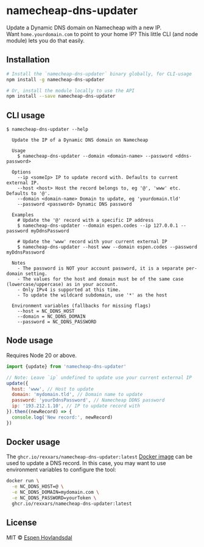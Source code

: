 # namecheap-dns-updater

Update a Dynamic DNS domain on Namecheap with a new IP.  
Want `home.yourdomain.com` to point to your home IP?
This little CLI (and node module) lets you do that easily.

## Installation

```bash
# Install the `namecheap-dns-updater` binary globally, for CLI-usage
npm install -g namecheap-dns-updater

# Or, install the module locally to use the API
npm install --save namecheap-dns-updater
```

## CLI usage

```
$ namecheap-dns-updater --help

  Update the IP of a Dynamic DNS domain on Namecheap

  Usage
    $ namecheap-dns-updater --domain <domain-name> --password <ddns-password>

  Options
    --ip <someIp> IP to update record with. Defaults to current external IP.
    --host <host> Host the record belongs to, eg '@', 'www' etc. Defaults to '@'.
    --domain <domain-name> Domain to update, eg 'yourdomain.tld'
    --password <password> Dynamic DNS password

  Examples
    # Update the '@' record with a specific IP address
    $ namecheap-dns-updater --domain espen.codes --ip 127.0.0.1 --password myDdnsPassword

    # Update the 'www' record with your current external IP
    $ namecheap-dns-updater --host www --domain espen.codes --password myDdnsPassword

  Notes
    - The password is NOT your account password, it is a separate per-domain setting.
    - The values for the host and domain must be of the same case (lowercase/uppercase) as in your account.
    - Only IPv4 is supported at this time.
    - To update the wildcard subdomain, use '*' as the host

  Environment variables (fallbacks for missing flags)
    --host = NC_DDNS_HOST
    --domain = NC_DDNS_DOMAIN
    --password = NC_DDNS_PASSWORD
```

## Node usage

Requires Node 20 or above.

```js
import {update} from 'namecheap-dns-updater'

// Note: Leave `ip` undefined to update use your current external IP
update({
  host: 'www', // Host to update
  domain: 'mydomain.tld', // Domain name to update
  password: 'yourDdnsPassword', // Namecheap DDNS password
  ip: '193.212.1.10', // IP to update record with
}).then((newRecord) => {
  console.log('New record:', newRecord)
})
```

## Docker usage

The `ghcr.io/rexxars/namecheap-dns-updater:latest` [Docker image](https://github.com/rexxars/namecheap-dns-updater/pkgs/container/namecheap-dns-updater) can be used to update a DNS record. In this case, you may want to use environment variables to configure the tool:

```bash
docker run \
  -e NC_DDNS_HOST=@ \
  -e NC_DDNS_DOMAIN=mydomain.com \
  -e NC_DDNS_PASSWORD=yourToken \
  ghcr.io/rexxars/namecheap-dns-updater:latest
```

## License

MIT © [Espen Hovlandsdal](https://espen.codes/)
